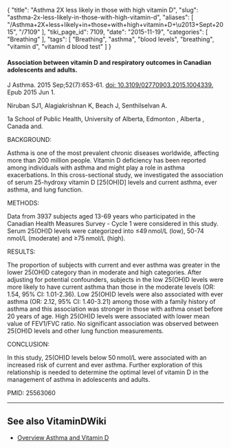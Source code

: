 {
    "title": "Asthma 2X less likely in those with high vitamin D",
    "slug": "asthma-2x-less-likely-in-those-with-high-vitamin-d",
    "aliases": [
        "/Asthma+2X+less+likely+in+those+with+high+vitamin+D+\u2013+Sept+2015",
        "/7109"
    ],
    "tiki_page_id": 7109,
    "date": "2015-11-19",
    "categories": [
        "Breathing"
    ],
    "tags": [
        "Breathing",
        "asthma",
        "blood levels",
        "breathing",
        "vitamin d",
        "vitamin d blood test"
    ]
}


#### Association between vitamin D and respiratory outcomes in Canadian adolescents and adults.

J Asthma. 2015 Sep;52(7):653-61. [doi: 10.3109/02770903.2015.1004339.](https://doi.org/10.3109/02770903.2015.1004339.) Epub 2015 Jun 1.

Niruban SJ1, Alagiakrishnan K, Beach J, Senthilselvan A.

1a School of Public Health, University of Alberta, Edmonton , Alberta , Canada and.

BACKGROUND:

Asthma is one of the most prevalent chronic diseases worldwide, affecting more than 200 million people. Vitamin D deficiency has been reported among individuals with asthma and might play a role in asthma exacerbations. In this cross-sectional study, we investigated the association of serum 25-hydroxy vitamin D <span>[25(OH)D]</span> levels and current asthma, ever asthma, and lung function.

METHODS:

Data from 3937 subjects aged 13-69 years who participated in the Canadian Health Measures Survey - Cycle 1 were considered in this study. Serum 25(OH)D levels were categorized into ≤49 nmol/L (low), 50-74 nmol/L (moderate) and ≥75 nmol/L (high).

RESULTS:

The proportion of subjects with current and ever asthma was greater in the lower 25(OH)D category than in moderate and high categories. After adjusting for potential confounders, subjects in the low 25(OH)D levels were more likely to have current asthma than those in the moderate levels (OR: 1.54, 95% CI: 1.01-2.36). Low 25(OH)D levels were also associated with ever asthma (OR: 2.12, 95% CI: 1.40-3.21) among those with a family history of asthma and this association was stronger in those with asthma onset before 20 years of age. High 25(OH)D levels were associated with lower mean value of FEV1/FVC ratio. No significant association was observed between 25(OH)D levels and other lung function measurements.

CONCLUSION:

In this study, 25(OH)D levels below 50 nmol/L were associated with an increased risk of current and ever asthma. Further exploration of this relationship is needed to determine the optimal level of vitamin D in the management of asthma in adolescents and adults.

PMID: 25563060 

---

## See also VitaminDWiki

* [Overview Asthma and Vitamin D](/posts/overview-asthma-and-vitamin-d)